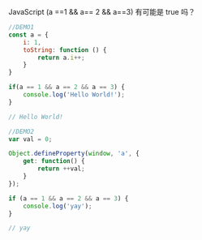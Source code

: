 JavaScript (a ==1 && a== 2 && a==3) 有可能是 true 吗？

```javaScript
//DEMO1
const a = {
    i: 1,
    toString: function () {
        return a.i++;
    }
}

if(a == 1 && a == 2 && a == 3) {
    console.log('Hello World!');
}

// Hello World!

```


```javaScript
//DEMO2
var val = 0;

Object.defineProperty(window, 'a', {
    get: function() {
        return ++val;
    }
});

if (a == 1 && a == 2 && a == 3) {
    console.log('yay');
}

// yay

```